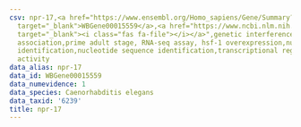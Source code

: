 ```yaml
---
csv: npr-17,<a href="https://www.ensembl.org/Homo_sapiens/Gene/Summary?db=core;g=WBGene00015559"
  target="_blank">WBGene00015559</a>,<a href="https://www.ncbi.nlm.nih.gov/pubmed/30894454"
  target="_blank"><i class="fas fa-file"></i></a>",genetic interference,functional
  association,prime adult stage, RNA-seq assay, hsf-1 overexpression,nucleotide sequence
  identification,nucleotide sequence identification,transcriptional regulation,down-regulates
  activity
data_alias: npr-17
data_id: WBGene00015559
data_numevidence: 1
data_species: Caenorhabditis elegans
data_taxid: '6239'
title: npr-17
---
```

